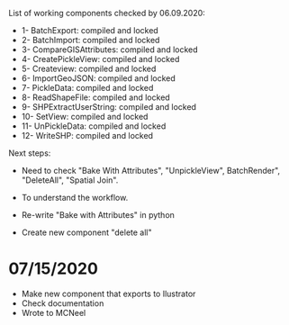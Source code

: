 List of working components checked by 06.09.2020:
* 1- BatchExport: compiled and locked
* 2- BatchImport: compiled and locked
* 3- CompareGISAttributes: compiled and locked
* 4- CreatePickleView: compiled and locked 
* 5- Createview: compiled and locked
* 6- ImportGeoJSON: compiled and locked 
* 7- PickleData: compiled and locked
* 8- ReadShapeFile: compiled and locked
* 9- SHPExtractUserString: compiled and locked
* 10- SetView: compiled and locked
* 11- UnPickleData: compiled and locked
* 12- WriteSHP: compiled and locked

Next steps: 
- Need to check "Bake With Attributes", "UnpickleView", BatchRender", "DeleteAll", "Spatial Join". 
- To understand the workflow. 

- Re-write "Bake with Attributes" in python
- Create new component "delete all"

# 07/15/2020
- Make new component that exports to Ilustrator
- Check documentation
- Wrote to MCNeel


